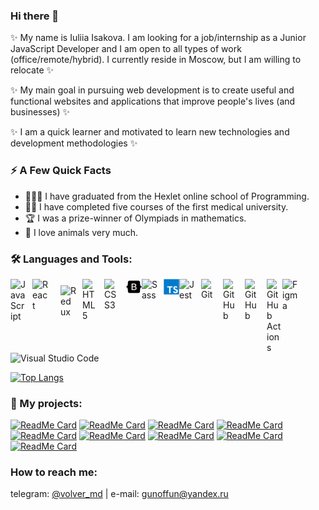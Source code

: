### Hi there 👋

✨ My name is Iuliia Isakova. I am looking for a job/internship as a Junior JavaScript Developer and I am open to all types of work (office/remote/hybrid). I currently reside in Moscow, but I am willing to relocate ✨

✨ My main goal in pursuing web development is to create useful and functional websites and applications that improve people's lives (and businesses) ✨

✨ I am a quick learner and motivated to learn new technologies and development methodologies ✨


### ⚡️ A Few Quick Facts
<ul>
  <li>👩🏻‍🎓 I have graduated from the Hexlet online school of Programming.</li>
  <li>👩‍⚕️ I have completed five courses of the first medical university.</li>
  <!-- <li>📙 Check out my <a href="">resume</a>.</li> -->
  <li>🏆 I was a prize-winner of Olympiads in mathematics.</li>
  <li>🐨 I love animals very much.</li>
</ul>


### 🛠️ Languages and Tools:
<img align="left" alt="JavaScript" width="25px" src="https://cdn.jsdelivr.net/gh/devicons/devicon/icons/javascript/javascript-original.svg" style="padding-right:10px;" />
<img align="left" alt="React" width="25px" src="https://cdn.jsdelivr.net/gh/devicons/devicon/icons/react/react-original.svg" style="padding-right:10px;" />
<img align="left" alt="Redux" width="25px" src="https://profilinator.rishav.dev/skills-assets/redux-original.svg" style="margin: 10px" />
<img align="left" alt="HTML5" width="25px" src="https://cdn.jsdelivr.net/gh/devicons/devicon/icons/html5/html5-original.svg" style="padding-right:10px;" />
<img align="left" alt="CSS3" width="25px" src="https://cdn.jsdelivr.net/gh/devicons/devicon/icons/css3/css3-original.svg" style="padding-right:10px;" />
<img align="left" alt="Bootstrap" width="25px" src="https://raw.githubusercontent.com/devicons/devicon/master/icons/bootstrap/bootstrap-plain.svg" />
<img align="left" alt="Sass" width="25px" src="https://cdn.jsdelivr.net/gh/devicons/devicon/icons/sass/sass-original.svg" style="padding-right:10px;" />
<img align="left" alt="TypeScript" width="25px" src="https://raw.githubusercontent.com/devicons/devicon/master/icons/typescript/typescript-original.svg" />
<img align="left" alt="Jest" width="25px" src="https://www.vectorlogo.zone/logos/jestjsio/jestjsio-icon.svg" style="padding-right:10px;"/>
<img align="left" alt="Git" width="25px" src="https://cdn.jsdelivr.net/gh/devicons/devicon/icons/git/git-original.svg" style="padding-right:10px;" />
<img align="left" alt="GitHub" width="25px" src="https://user-images.githubusercontent.com/3369400/139447912-e0f43f33-6d9f-45f8-be46-2df5bbc91289.png#gh-dark-mode-only" style="padding-right:10px;" /><img align="left" alt="GitHub" width="25px" src="https://user-images.githubusercontent.com/3369400/139448065-39a229ba-4b06-434b-bc67-616e2ed80c8f.png#gh-light-mode-only" style="padding-right:10px;" />
<img align="left" alt="GitHub Actions" width="25px"src="https://avatars0.githubusercontent.com/u/44036562" />
<img align="left" alt="Figma" width="25px" src="https://raw.githubusercontent.com/rahul-jha98/github_readme_icons/main/language_and_tools/square/figma/figma.svg" />
<img alt="Visual Studio Code" width="25px" src="https://cdn.jsdelivr.net/gh/devicons/devicon/icons/vscode/vscode-original.svg" />

[![Top Langs](https://github-readme-stats.vercel.app/api/top-langs/?username=Julia-Tisa&layout=compact)](https://github.com/Julia-Tisa/github-readme-stats)


### 🚀 My projects:
[![ReadMe Card](https://github-readme-stats.vercel.app/api/pin/?username=Julia-Tisa&repo=frontend-project-lvl1)](https://github.com/Julia-Tisa/frontend-project-lvl1)
[![ReadMe Card](https://github-readme-stats.vercel.app/api/pin/?username=Julia-Tisa&repo=frontend-project-lvl2)](https://github.com/Julia-Tisa/frontend-project-lvl2)
[![ReadMe Card](https://github-readme-stats.vercel.app/api/pin/?username=Julia-Tisa&repo=frontend-project-11)](https://github.com/Julia-Tisa/frontend-project-11)
[![ReadMe Card](https://github-readme-stats.vercel.app/api/pin/?username=Julia-Tisa&repo=frontend-project-12)](https://github.com/Julia-Tisa/frontend-project-12)
[![ReadMe Card](https://github-readme-stats.vercel.app/api/pin/?username=Julia-Tisa&repo=test-task.github.io)](https://github.com/Julia-Tisa/test-task.github.io)
[![ReadMe Card](https://github-readme-stats.vercel.app/api/pin/?username=Julia-Tisa&repo=test-task-two.github.io)](https://github.com/Julia-Tisa/test-task-two.github.io)
[![ReadMe Card](https://github-readme-stats.vercel.app/api/pin/?username=Julia-Tisa&repo=test-task-three)](https://github.com/Julia-Tisa/test-task-three)
[![ReadMe Card](https://github-readme-stats.vercel.app/api/pin/?username=Julia-Tisa&repo=test-task-four)](https://github.com/Julia-Tisa/test-task-four)
[![ReadMe Card](https://github-readme-stats.vercel.app/api/pin/?username=Julia-Tisa&repo=test-task-five.github.io)](https://github.com/Julia-Tisa/test-task-five.github.io)


### How to reach me: 
telegram: [@volver_md](https://t.me/volver_md) | e-mail: gunoffun@yandex.ru
